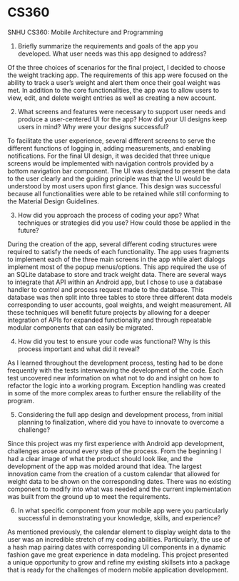 # CS360
SNHU CS360: Mobile Architecture and Programming

1) Briefly summarize the requirements and goals of the app you developed. What user needs was this app designed to address?

  Of the three choices of scenarios for the final project, I decided to choose the weight tracking app. The requirements of this app were focused on the ability to track a user’s weight and alert them once their goal weight was met. In addition to the core functionalities, the app was to allow users to view, edit, and delete weight entries as well as creating a new account.

2) What screens and features were necessary to support user needs and produce a user-centered UI for the app? How did your UI designs keep users in mind? Why were your designs successful?

  To facilitate the user experience, several different screens to serve the different functions of logging in, adding measurements, and enabling notifications. For the final UI design, it was decided that three unique screens would be implemented with navigation controls provided by a bottom navigation bar component. The UI was designed to present the data to the user clearly and the guiding principle was that the UI would be understood by most users upon first glance. This design was successful because all functionalities were able to be retained while still conforming to the Material Design Guidelines.

3) How did you approach the process of coding your app? What techniques or strategies did you use? How could those be applied in the future?

  During the creation of the app, several different coding structures were required to satisfy the needs of each functionality. The app uses fragments to implement each of the three main screens in the app while alert dialogs implement most of the popup menus/options. This app required the use of an SQLite database to store and track weight data. There are several ways to integrate that API within an Android app, but I chose to use a database handler to control and process request made to the database. This database was then split into three tables to store three different data models corresponding to user accounts, goal weights, and weight measurement. All these techniques will benefit future projects by allowing for a deeper integration of APIs for expanded functionality and through repeatable modular components that can easily be migrated.

4) How did you test to ensure your code was functional? Why is this process important and what did it reveal?

  As I learned throughout the development process, testing had to be done frequently with the tests interweaving the development of the code. Each test uncovered new information on what not to do and insight on how to refactor the logic into a working program. Exception handling was created in some of the more complex areas to further ensure the reliability of the program.

5) Considering the full app design and development process, from initial planning to finalization, where did you have to innovate to overcome a challenge?

  Since this project was my first experience with Android app development, challenges arose around every step of the process. From the beginning I had a clear image of what the product should look like, and the development of the app was molded around that idea. The largest innovation came from the creation of a custom calendar that allowed for weight data to be shown on the corresponding dates. There was no existing component to modify into what was needed and the current implementation was built from the ground up to meet the requirements.

6) In what specific component from your mobile app were you particularly successful in demonstrating your knowledge, skills, and experience?

  As mentioned previously, the calendar element to display weight data to the user was an incredible stretch of my coding abilities. Particularly, the use of a hash map pairing dates with corresponding UI components in a dynamic fashion gave me great experience in data modeling. This project presented a unique opportunity to grow and refine my existing skillsets into a package that is ready for the challenges of modern mobile application development.
